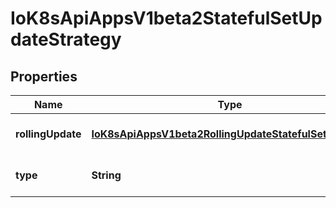 
# IoK8sApiAppsV1beta2StatefulSetUpdateStrategy

## Properties
Name | Type | Description | Notes
------------ | ------------- | ------------- | -------------
**rollingUpdate** | [**IoK8sApiAppsV1beta2RollingUpdateStatefulSetStrategy**](IoK8sApiAppsV1beta2RollingUpdateStatefulSetStrategy.md) | RollingUpdate is used to communicate parameters when Type is RollingUpdateStatefulSetStrategyType. |  [optional]
**type** | **String** | Type indicates the type of the StatefulSetUpdateStrategy. Default is RollingUpdate. |  [optional]



